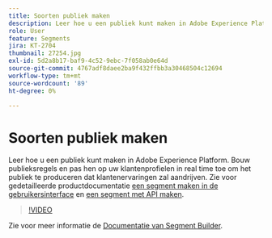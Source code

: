 ```yaml
---
title: Soorten publiek maken
description: Leer hoe u een publiek kunt maken in Adobe Experience Platform.
role: User
feature: Segments
jira: KT-2704
thumbnail: 27254.jpg
exl-id: 5d2a8b17-baf9-4c52-9ebc-7f058ab0e64d
source-git-commit: 4767adf8daee2ba9f432ffbb3a30468504c12694
workflow-type: tm+mt
source-wordcount: '89'
ht-degree: 0%

---
```


# Soorten publiek maken

Leer hoe u een publiek kunt maken in Adobe Experience Platform. Bouw publieksregels en pas hen op uw klantenprofielen in real time toe om het publiek te produceren dat klantenervaringen zal aandrijven. Zie voor gedetailleerde productdocumentatie [een segment maken in de gebruikersinterface](https://experienceleague.adobe.com/docs/experience-platform/segmentation/ui/overview.html) en [een segment met API maken](https://experienceleague.adobe.com/docs/experience-platform/segmentation/tutorials/create-a-segment.html).

>[!VIDEO](https://video.tv.adobe.com/v/27254?quality=12&learn=on)

Zie voor meer informatie de [Documentatie van Segment Builder](https://experienceleague.adobe.com/docs/experience-platform/segmentation/ui/segment-builder.html).
